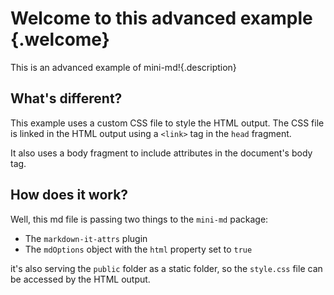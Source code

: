 [](md:fragments/head.md)
[](md:fragments/body.md)

# Welcome to this advanced example {.welcome}

This is an advanced example of mini-md!{.description}

## What's different?

This example uses a custom CSS file to style the HTML output. The CSS file is linked in the HTML output using a `<link>` tag in the `head` fragment.

It also uses a body fragment to include attributes in the document's body tag.

## How does it work?

Well, this md file is passing two things to the `mini-md` package:

- The `markdown-it-attrs` plugin
- The `mdOptions` object with the `html` property set to `true`

it's also serving the `public` folder as a static folder, so the `style.css` file can be accessed by the HTML output.
